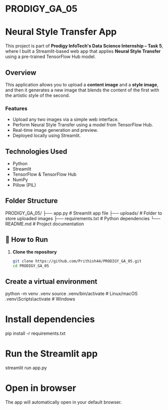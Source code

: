 # PRODIGY_GA_05
#  Neural Style Transfer App

This project is part of **Prodigy InfoTech's Data Science Internship – Task 5**, where I built a Streamlit-based web app that applies **Neural Style Transfer** using a pre-trained TensorFlow Hub model.

##  Overview

This application allows you to upload a **content image** and a **style image**, and then it generates a new image that blends the content of the first with the artistic style of the second.

###  Features

- Upload any two images via a simple web interface.
- Perform Neural Style Transfer using a model from TensorFlow Hub.
- Real-time image generation and preview.
- Deployed locally using Streamlit.

##  Technologies Used

- Python 
- Streamlit 
- TensorFlow & TensorFlow Hub 
- NumPy 
- Pillow (PIL) 

##  Folder Structure
PRODIGY_GA_05/
├── app.py # Streamlit app file
├── uploads/ # Folder to store uploaded images
├── requirements.txt # Python dependencies
└── README.md # Project documentation


## 🔧 How to Run

1. **Clone the repository**
   ```bash
   git clone https://github.com/Prithish44/PRODIGY_GA_05.git
   cd PRODIGY_GA_05
## Create a virtual environment 
python -m venv .venv
source .venv/bin/activate   # Linux/macOS
.venv\Scripts\activate      # Windows
# Install dependencies

pip install -r requirements.txt

# Run the Streamlit app

streamlit run app.py

# Open in browser

The app will automatically open in your default browser.
